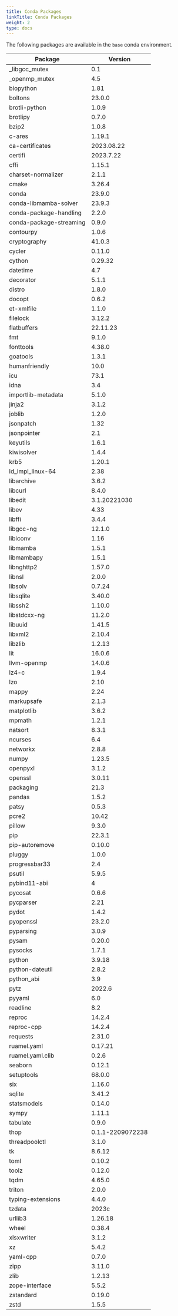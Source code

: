 ```yaml
---
title: Conda Packages
linkTitle: Conda Packages
weight: 2
type: docs
---
```


The following packages are available in the `base` conda environment.

| Package | Version |
| --- | --- |
| _libgcc_mutex | 0.1 |
| _openmp_mutex | 4.5 |
| biopython | 1.81 |
| boltons | 23.0.0 |
| brotli-python | 1.0.9 |
| brotlipy | 0.7.0 |
| bzip2 | 1.0.8 |
| c-ares | 1.19.1 |
| ca-certificates | 2023.08.22 |
| certifi | 2023.7.22 |
| cffi | 1.15.1 |
| charset-normalizer | 2.1.1 |
| cmake | 3.26.4 |
| conda | 23.9.0 |
| conda-libmamba-solver | 23.9.3 |
| conda-package-handling | 2.2.0 |
| conda-package-streaming | 0.9.0 |
| contourpy | 1.0.6 |
| cryptography | 41.0.3 |
| cycler | 0.11.0 |
| cython | 0.29.32 |
| datetime | 4.7 |
| decorator | 5.1.1 |
| distro | 1.8.0 |
| docopt | 0.6.2 |
| et-xmlfile | 1.1.0 |
| filelock | 3.12.2 |
| flatbuffers | 22.11.23 |
| fmt | 9.1.0 |
| fonttools | 4.38.0 |
| goatools | 1.3.1 |
| humanfriendly | 10.0 |
| icu | 73.1 |
| idna | 3.4 |
| importlib-metadata | 5.1.0 |
| jinja2 | 3.1.2 |
| joblib | 1.2.0 |
| jsonpatch | 1.32 |
| jsonpointer | 2.1 |
| keyutils | 1.6.1 |
| kiwisolver | 1.4.4 |
| krb5 | 1.20.1 |
| ld_impl_linux-64 | 2.38 |
| libarchive | 3.6.2 |
| libcurl | 8.4.0 |
| libedit | 3.1.20221030 |
| libev | 4.33 |
| libffi | 3.4.4 |
| libgcc-ng | 12.1.0 |
| libiconv | 1.16 |
| libmamba | 1.5.1 |
| libmambapy | 1.5.1 |
| libnghttp2 | 1.57.0 |
| libnsl | 2.0.0 |
| libsolv | 0.7.24 |
| libsqlite | 3.40.0 |
| libssh2 | 1.10.0 |
| libstdcxx-ng | 11.2.0 |
| libuuid | 1.41.5 |
| libxml2 | 2.10.4 |
| libzlib | 1.2.13 |
| lit | 16.0.6 |
| llvm-openmp | 14.0.6 |
| lz4-c | 1.9.4 |
| lzo | 2.10 |
| mappy | 2.24 |
| markupsafe | 2.1.3 |
| matplotlib | 3.6.2 |
| mpmath | 1.2.1 |
| natsort | 8.3.1 |
| ncurses | 6.4 |
| networkx | 2.8.8 |
| numpy | 1.23.5 |
| openpyxl | 3.1.2 |
| openssl | 3.0.11 |
| packaging | 21.3 |
| pandas | 1.5.2 |
| patsy | 0.5.3 |
| pcre2 | 10.42 |
| pillow | 9.3.0 |
| pip | 22.3.1 |
| pip-autoremove | 0.10.0 |
| pluggy | 1.0.0 |
| progressbar33 | 2.4 |
| psutil | 5.9.5 |
| pybind11-abi | 4 |
| pycosat | 0.6.6 |
| pycparser | 2.21 |
| pydot | 1.4.2 |
| pyopenssl | 23.2.0 |
| pyparsing | 3.0.9 |
| pysam | 0.20.0 |
| pysocks | 1.7.1 |
| python | 3.9.18 |
| python-dateutil | 2.8.2 |
| python_abi | 3.9 |
| pytz | 2022.6 |
| pyyaml | 6.0 |
| readline | 8.2 |
| reproc | 14.2.4 |
| reproc-cpp | 14.2.4 |
| requests | 2.31.0 |
| ruamel.yaml | 0.17.21 |
| ruamel.yaml.clib | 0.2.6 |
| seaborn | 0.12.1 |
| setuptools | 68.0.0 |
| six | 1.16.0 |
| sqlite | 3.41.2 |
| statsmodels | 0.14.0 |
| sympy | 1.11.1 |
| tabulate | 0.9.0 |
| thop | 0.1.1-2209072238 |
| threadpoolctl | 3.1.0 |
| tk | 8.6.12 |
| toml | 0.10.2 |
| toolz | 0.12.0 |
| tqdm | 4.65.0 |
| triton | 2.0.0 |
| typing-extensions | 4.4.0 |
| tzdata | 2023c |
| urllib3 | 1.26.18 |
| wheel | 0.38.4 |
| xlsxwriter | 3.1.2 |
| xz | 5.4.2 |
| yaml-cpp | 0.7.0 |
| zipp | 3.11.0 |
| zlib | 1.2.13 |
| zope-interface | 5.5.2 |
| zstandard | 0.19.0 |
| zstd | 1.5.5 |
